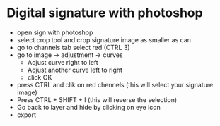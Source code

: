 # Digital signature with photoshop

- open sign with photoshop
- select crop tool and crop signature image as smaller as can
- go to channels tab select red (CTRL 3)
- go to image -> adjustment -> curves
  - Adjust curve right to left
  - Adjust another curve left to right
  - click OK
- press CTRL and clik on red chennels (this will select your signature image)
- Press CTRL + SHIFT + I (this will reverse the selection)
- Go back to layer and hide by clicking on eye icon
- export
